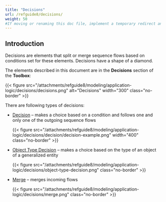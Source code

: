 ```yaml
---
title: "Decisions"
url: /refguide8/decisions/
weight: 50
#If moving or renaming this doc file, implement a temporary redirect and let the respective team know they should update the URL in the product. See Mapping to Products for more details. 
---
```


## Introduction

Decisions are elements that split or merge sequence flows based on conditions set for these elements. Decisions have a shape of a diamond.

The elements described in this document are in the **Decisions** section of the **Toolbox**:

{{< figure src="/attachments/refguide8/modeling/application-logic/decisions/decisions.png" alt="Decisions"   width="300"  class="no-border" >}}

There are following types of decisions:

* [Decision](/refguide8/decision/) – makes a choice based on a condition and follows one and only one of the outgoing sequence flows

    {{< figure src="/attachments/refguide8/modeling/application-logic/decisions/decision/decision-example.png"   width="400"  class="no-border" >}}

* [Object Type Decision](/refguide8/object-type-decision/) – makes a choice based on the type of an object of a generalized entity

    {{< figure src="/attachments/refguide8/modeling/application-logic/decisions/object-type-decision.png" class="no-border" >}}

* [Merge](/refguide8/merge/) – merges incoming flows 

    {{< figure src="/attachments/refguide8/modeling/application-logic/decisions/merge.png" class="no-border" >}}

